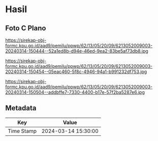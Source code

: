 # Hasil

## Foto C Plano

https://sirekap-obj-formc.kpu.go.id/aad9/pemilu/ppwp/62/13/05/20/09/6213052009003-20240314-150444--52a1ed8b-d94e-46ed-9ea2-83be5af73db8.jpg

https://sirekap-obj-formc.kpu.go.id/aad9/pemilu/ppwp/62/13/05/20/09/6213052009003-20240314-150454--05eac460-5f8c-4946-94a1-b991232df753.jpg

https://sirekap-obj-formc.kpu.go.id/aad9/pemilu/ppwp/62/13/05/20/09/6213052009003-20240314-150504--addbffe7-7330-4400-b17e-57f2ba5287e6.jpg


## Metadata

| Key        | Value               |
| ---------- | ------------------- |
| Time Stamp | 2024-03-14 15:30:00 |



